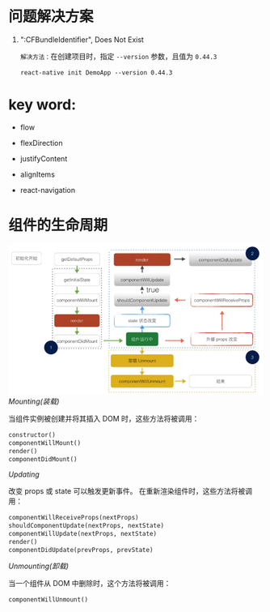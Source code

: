 # 问题解决方案
1. ":CFBundleIdentifier", Does Not Exist

    `解决方法：`在创建项目时，指定 `--version` 参数，且值为 `0.44.3`
    ```
    react-native init DemoApp --version 0.44.3
    ```
    

# key word:
- flow 
- flexDirection
- justifyContent
- alignItems

- react-navigation



# 组件的生命周期
![](./images/RN组件生命周期.png)
*Mounting(装载)*

当组件实例被创建并将其插入 DOM 时，这些方法将被调用：

    constructor()
    componentWillMount()
    render()
    componentDidMount()

*Updating*

改变 props 或 state 可以触发更新事件。 在重新渲染组件时，这些方法将被调用：

    componentWillReceiveProps(nextProps)
    shouldComponentUpdate(nextProps, nextState)
    componentWillUpdate(nextProps, nextState)
    render()
    componentDidUpdate(prevProps, prevState)

*Unmounting(卸载)*

当一个组件从 DOM 中删除时，这个方法将被调用：

    componentWillUnmount()
